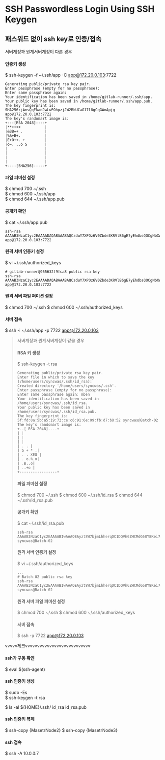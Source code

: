 # SSH Passwordless Login Using SSH Keygen

## 패스워드 없이 ssh key로 인증/접속
서버계정과 원계서버계정이 다른 경우 

#### 인증키 생성
$ ssh-keygen -f ~/.ssh/app -C app@172.20.0.103:7722
```
Generating public/private rsa key pair.
Enter passphrase (empty for no passphrase): 
Enter same passphrase again: 
Your identification has been saved in /home/gitlab-runner/.ssh/app.
Your public key has been saved in /home/gitlab-runner/.ssh/app.pub.
The key fingerprint is:
SHA256:jAnsQqEkadJwLwPOhpzjJW2RNUCaG17l8gCqGWmApjg app@172.20.0.103:7722
The key's randomart image is:
+---[RSA 2048]----+
|**++++           |
|&BB=+ .          |
|%&+B+.           |
|E+O++. +         |
|o=. ..o S        |
|   .             |
|                 |
|                 |
|                 |
+----[SHA256]-----+
```

#### 파일 퍼미션 설정
$ chmod 700 ~/.ssh  
$ chmod 600 ~/.ssh/app  
$ chmod 644 ~/.ssh/app.pub

#### 공개키 확인
$ cat ~/.ssh/app.pub 
```
ssh-rsa AAAAB3NzaC1yc2EAAAADAQABAAABAQCzduY7XPOz6V0Zbde3KRVlB6gE7yEhdbsQOCgNbXwI4GkAq7fkhH55S8FUEZ4Npo6bIlcy/xI8hvvqcaEfsnuLxkS1SN6RrbJqU/IIaxfPtuV5J0jLgxgOR6JPEVoA7dxPwtrYQ/rhYfUMx2SwvYLnL3ixylTjsZB8vJSwghaLI52U+LHyvFU8qbvOZlzXmeZ1GY+6H0+97gzvNfOtHwIE8vKeX2RLySKKMQzqUC/Drke0eqzU7TQwQ6xJlC5BjISnQ5/NfNGASNSKwSdqY1bkou0Bzz2OXv6/d1OV8vFhS9W4p+rMaA8OiyM/9eeWr14Pm58yd6Yqt+4xcYrWns9/ app@172.20.0.103:7722
```

#### 원격 서버 인증키 설정
$ vi ~/.ssh/authorized_keys
```
# gitlab-runner@955632f9fca8 public rsa key
ssh-rsa AAAAB3NzaC1yc2EAAAADAQABAAABAQCzduY7XPOz6V0Zbde3KRVlB6gE7yEhdbsQOCgNbXwI4GkAq7fkhH55S8FUEZ4Npo6bIlcy/xI8hvvqcaEfsnuLxkS1SN6RrbJqU/IIaxfPtuV5J0jLgxgOR6JPEVoA7dxPwtrYQ/rhYfUMx2SwvYLnL3ixylTjsZB8vJSwghaLI52U+LHyvFU8qbvOZlzXmeZ1GY+6H0+97gzvNfOtHwIE8vKeX2RLySKKMQzqUC/Drke0eqzU7TQwQ6xJlC5BjISnQ5/NfNGASNSKwSdqY1bkou0Bzz2OXv6/d1OV8vFhS9W4p+rMaA8OiyM/9eeWr14Pm58yd6Yqt+4xcYrWns9/ app@172.20.0.103:7722
```

#### 원격 서버 파일 퍼미션 설정
$ chmod 700 ~/.ssh
$ chmod 600 ~/.ssh/authorized_keys

#### 서버 접속
$ ssh -i ~/.ssh/app -p 7722 app@172.20.0.103


> 서버계정과 원계서버계정이 같을 경우
>
> #### RSA 키 생성 
> $ ssh-keygen -t rsa
>```
>Generating public/private rsa key pair.  
>Enter file in which to save the key (/home/users/syncwas/.ssh/id_rsa):  
>Created directory '/home/users/syncwas/.ssh'.  
>Enter passphrase (empty for no passphrase):  
>Enter same passphrase again: mben  
>Your identification has been saved in /home/users/syncwas/.ssh/id_rsa.  
>Your public key has been saved in /home/users/syncwas/.ssh/id_rsa.pub.  
>The key fingerprint is:  
>5f:fd:0a:5b:a5:19:72:ce:c6:91:6e:09:fb:d7:b8:52 syncwas@Batch-02  
>The key's randomart image is:  
>+--[ RSA 2048]----+  
>| |  
>| |  
>| |  
>| . . |  
>| S + * .|  
>| . . XEO |  
>| . o.%.o|  
>| .B..o|  
>| ..+o |  
>+-----------------+
>```
>
>#### 파일 퍼미션 설정
>$ chmod 700 ~/.ssh
>$ chmod 600 ~/.ssh/id_rsa
>$ chmod 644 ~/.ssh/id_rsa.pub
>
>#### 공개키 확인
>$ cat ~/.ssh/id_rsa.pub 
>```
>ssh-rsa AAAAB3NzaC1yc2EAAAABIwAAAQEAyzt8W7bjmLhherqDC1DQVh6ZHCMdG68Y8Kei7GxV7l1RI4S9zo+G4VFtQP9wdLinwXLTzfmSrct2G3M4rr6xvWfgstZfxu+sKjVRCAj/vnHvgYm8adNpaU+UhHK0tLwy0w/xvJQhA0PGQFJM5s2Ho98y8Gd1cbh9p7IUdHbkpYvjN35b5HegLyhRdNngwWoMwOFbAj05UJJdUtHeOQQtkhU3c+1ivOiHlfFn+Pt1BW0m0DEFXg90fhuwgrDeEb09b+xCDDQ9OBtrNvZr93Z/MtkMHIfE6vMRIXsD9cGDVDbu47Bn+ysmh6AI29SE0s8PtAngaRGr2DYaT9Y5z09WQQ== syncwas@Batch-02
>```
>
>#### 원격 서버 인증키 설정
>$ vi ~/.ssh/authorized_keys
>```
>...
># Batch-02 public rsa key  
>ssh-rsa AAAAB3NzaC1yc2EAAAABIwAAAQEAyzt8W7bjmLhherqDC1DQVh6ZHCMdG68Y8Kei7GxV7l1RI4S9zo+G4VFtQP9wdLinwXLTzfmSrct2G3M4rr6xvWfgstZfxu+sKjVRCAj/vnHvgYm8adNpaU+UhHK0tLwy0w/xvJQhA0PGQFJM5s2Ho98y8Gd1cbh9p7IUdHbkpYvjN35b5HegLyhRdNngwWoMwOFbAj05UJJdUtHeOQQtkhU3c+1ivOiHlfFn+Pt1BW0m0DEFXg90fhuwgrDeEb09b+xCDDQ9OBtrNvZr93Z/MtkMHIfE6vMRIXsD9cGDVDbu47Bn+ysmh6AI29SE0s8PtAngaRGr2DYaT9Y5z09WQQ== syncwas@Batch-02
>```
>
>#### 원격 서버 파일 퍼미션 설정
>$ chmod 700 ~/.ssh
>$ chmod 600 ~/.ssh/authorized_keys
>
>#### 서버 접속
>$ ssh -p 7722 app@172.20.0.103


vvvvv체크vvvvvvvvvvvvvvvvvvvvvvvvvvv
#### ssh가 구동 확인
$ eval $(ssh-agent)

#### ssh 인증키 생성
$ sudo -Es  
$ ssh-keygen -t rsa

$ ls -al ${HOME}/.ssh/ 
id_rsa
id_rsa.pub

#### ssh 인증키 복제
$ ssh-copy {MasetrNode2}
$ ssh-copy {MasetrNode3}

#### ssh 접속
$ ssh -A 10.0.0.7

